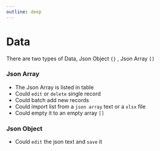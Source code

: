 ```yaml
---
outline: deep
---
```


# Data
There are two types of Data, Json Object `{}` , Json Array `[]`

### Json Array
- The Json Array is listed in table
- Could `edit` or `delete` single record
- Could batch add new records
- Could import list from a `json array` text or a `xlsx` file
- Could empty it to an empty array `[]`


### Json Object
- Could `edit` the json text and `save` it
